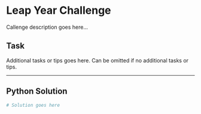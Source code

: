 
# Leap Year Challenge

Callenge description goes here...

## Task

Additional tasks or tips goes here. Can be omitted if no additional tasks or tips.

---

## Python Solution

```Python
# Solution goes here
```
